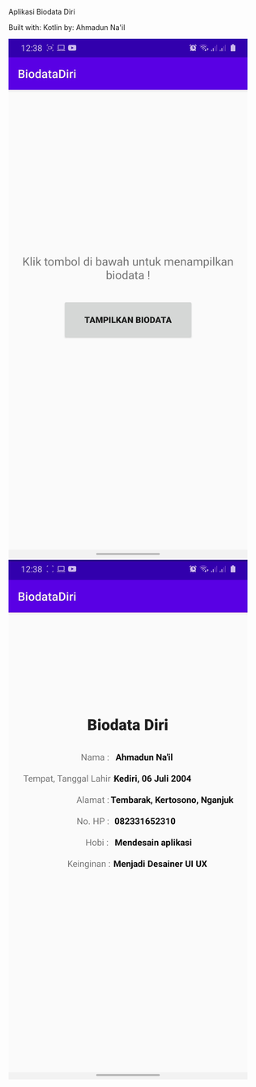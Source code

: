 Aplikasi Biodata Diri

Built with: Kotlin
by: Ahmadun Na'il

![Home](https://github.com/ahmaduunnail/AplikasiBiodataDiri/blob/master/img/Screenshot_Aplikasi%20Biodata_01_Biodata.jpg?raw=true)
![Biodata](https://github.com/ahmaduunnail/AplikasiBiodataDiri/blob/master/img/Screenshot_Aplikasi%20Biodata_Biodata.jpg?raw=true)